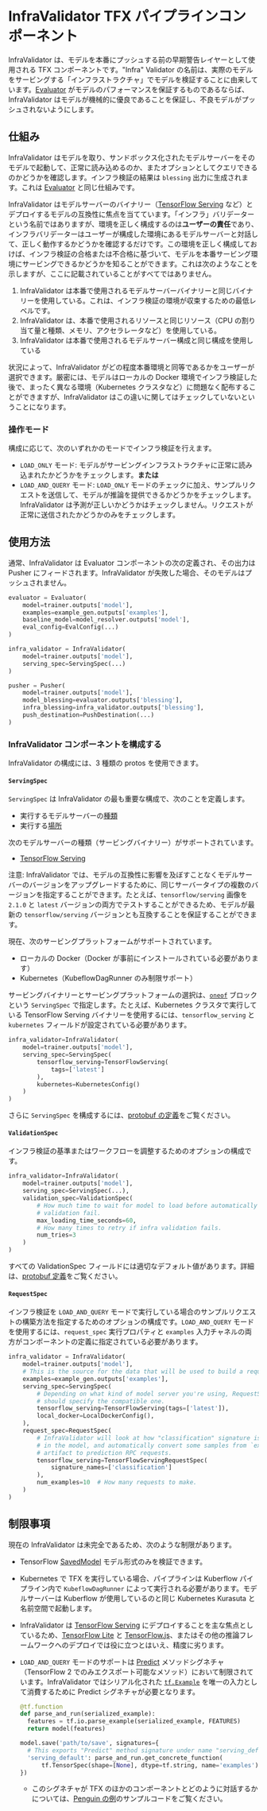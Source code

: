 # InfraValidator TFX パイプラインコンポーネント

InfraValidator は、モデルを本番にプッシュする前の早期警告レイヤーとして使用される TFX コンポーネントです。"Infra" Validator の名前は、実際のモデルをサービングする「インフラストラクチャ」でモデルを検証することに由来しています。[Evaluator](evaluator.md) がモデルのパフォーマンスを保証するものであるならば、InfraValidator はモデルが機械的に優良であることを保証し、不良モデルがプッシュされないようにします。

## 仕組み

InfraValidator はモデルを取り、サンドボックス化されたモデルサーバーをそのモデルで起動して、正常に読み込めるのか、またオプションとしてクエリできるのかどうかを確認します。インフラ検証の結果は `blessing` 出力に生成されます。これは [Evaluator](evaluator.md) と同じ仕組みです。

InfraValidator はモデルサーバーのバイナリー（[TensorFlow Serving](serving.md) など）とデプロイするモデルの互換性に焦点を当てています。「インフラ」バリデーターという名前ではありますが、環境を正しく構成するのは**ユーザーの責任**であり、インフラバリデーターはユーザーが構成した環境にあるモデルサーバーと対話して、正しく動作するかどうかを確認するだけです。この環境を正しく構成しておけば、インフラ検証の合格または不合格に基づいて、モデルを本番サービング環境にサービングできるかどうかを知ることができます。これは次のようなことを示しますが、ここに記載されていることがすべてではありません。

1. InfraValidator は本番で使用されるモデルサーバーバイナリーと同じバイナリーを使用している。これは、インフラ検証の環境が収束するための最低レベルです。
2. InfraValidator は、本番で使用されるリソースと同じリソース（CPU の割り当て量と種類、メモリ、アクセラレータなど）を使用している。
3. InfraValidator は本番で使用されるモデルサーバー構成と同じ構成を使用している

状況によって、InfraValidator がどの程度本番環境と同等であるかをユーザーが選択できます。厳密には、モデルはローカルの Docker 環境でインフラ検証した後で、まったく異なる環境（Kubernetes クラスタなど）に問題なく配布することができますが、InfraValidator はこの違いに関してはチェックしていないということになります。

### 操作モード

構成に応じて、次のいずれかのモードでインフラ検証を行えます。

- `LOAD_ONLY` モード: モデルがサービングインフラストラクチャに正常に読み込まれたかどうかをチェックします。**または**
- `LOAD_AND_QUERY` モード: `LOAD_ONLY` モードのチェックに加え、サンプルリクエストを送信して、モデルが推論を提供できるかどうかをチェックします。InfraValidator は予測が正しいかどうかはチェックしません。リクエストが正常に送信されたかどうかのみをチェックします。

## 使用方法

通常、InfraValidator は Evaluator コンポーネントの次の定義され、その出力は Pusher にフィードされます。InfraValidator が失敗した場合、そのモデルはプッシュされません。

```python
evaluator = Evaluator(
    model=trainer.outputs['model'],
    examples=example_gen.outputs['examples'],
    baseline_model=model_resolver.outputs['model'],
    eval_config=EvalConfig(...)
)

infra_validator = InfraValidator(
    model=trainer.outputs['model'],
    serving_spec=ServingSpec(...)
)

pusher = Pusher(
    model=trainer.outputs['model'],
    model_blessing=evaluator.outputs['blessing'],
    infra_blessing=infra_validator.outputs['blessing'],
    push_destination=PushDestination(...)
)
```

### InfraValidator コンポーネントを構成する

InfraValidator の構成には、3 種類の protos を使用できます。

#### `ServingSpec`

`ServingSpec` は InfraValidator の最も重要な構成で、次のことを定義します。

- 実行するモデルサーバーの<u>種類</u>
- 実行する<u>場所</u>

次のモデルサーバーの種類（サービングバイナリー）がサポートされています。

- [TensorFlow Serving](serving.md)

注意: InfraValidator では、モデルの互換性に影響を及ぼすことなくモデルサーバーのバージョンをアップグレードするために、同じサーバータイプの複数のバージョンを指定することができます。たとえば、`tensorflow/serving` 画像を `2.1.0` と `latest` バージョンの両方でテストすることができるため、モデルが最新の `tensorflow/serving` バージョンとも互換することを保証することができます。

現在、次のサービングプラットフォームがサポートされています。

- ローカルの Docker（Docker が事前にインストールされている必要があります）
- Kubernetes（KubeflowDagRunner のみ制限サポート）

サービングバイナリーとサービングプラットフォームの選択は、[`oneof`](https://developers.google.com/protocol-buffers/docs/proto3#oneof) ブロックという  `ServingSpec` で指定します。たとえば、Kubernetes クラスタで実行している TensorFlow Serving バイナリーを使用するには、`tensorflow_serving` と `kubernetes` フィールドが設定されている必要があります。

```python
infra_validator=InfraValidator(
    model=trainer.outputs['model'],
    serving_spec=ServingSpec(
        tensorflow_serving=TensorFlowServing(
            tags=['latest']
        ),
        kubernetes=KubernetesConfig()
    )
)
```

さらに `ServingSpec` を構成するには、[protobuf の定義](https://github.com/tensorflow/tfx/blob/master/tfx/proto/infra_validator.proto)をご覧ください。

#### `ValidationSpec`

インフラ検証の基準またはワークフローを調整するためのオプションの構成です。

```python
infra_validator=InfraValidator(
    model=trainer.outputs['model'],
    serving_spec=ServingSpec(...),
    validation_spec=ValidationSpec(
        # How much time to wait for model to load before automatically making
        # validation fail.
        max_loading_time_seconds=60,
        # How many times to retry if infra validation fails.
        num_tries=3
    )
)
```

すべての ValidationSpec フィールドには適切なデフォルト値があります。詳細は、[protobuf 定義](https://github.com/tensorflow/tfx/blob/master/tfx/proto/infra_validator.proto)をご覧ください。

#### `RequestSpec`

インフラ検証を `LOAD_AND_QUERY` モードで実行している場合のサンプルリクエストの構築方法を指定するためのオプションの構成です。`LOAD_AND_QUERY` モードを使用するには、`request_spec` 実行プロパティと `examples` 入力チャネルの両方がコンポーネントの定義に指定されている必要があります。

```python
infra_validator = InfraValidator(
    model=trainer.outputs['model'],
    # This is the source for the data that will be used to build a request.
    examples=example_gen.outputs['examples'],
    serving_spec=ServingSpec(
        # Depending on what kind of model server you're using, RequestSpec
        # should specify the compatible one.
        tensorflow_serving=TensorFlowServing(tags=['latest']),
        local_docker=LocalDockerConfig(),
    ),
    request_spec=RequestSpec(
        # InfraValidator will look at how "classification" signature is defined
        # in the model, and automatically convert some samples from `examples`
        # artifact to prediction RPC requests.
        tensorflow_serving=TensorFlowServingRequestSpec(
            signature_names=['classification']
        ),
        num_examples=10  # How many requests to make.
    )
)
```

## 制限事項

現在の InfraValidator は未完全であるため、次のような制限があります。

- TensorFlow [SavedModel](/guide/saved_model) モデル形式のみを検証できます。

- Kubernetes で TFX を実行している場合、パイプラインは Kuberflow パイプライン内で `KubeflowDagRunner` によって実行される必要があります。モデルサーバーは Kuberflow が使用しているのと同じ Kubernetes Kurasuta と名前空間で起動します。

- InfraValidator は [TensorFlow Serving](serving.md) にデプロイすることを主な焦点としているため、[TensorFlow Lite](/lite) と  [TensorFlow.js](/js)、またはその他の推論フレームワークへのデプロイでは役に立つとはいえ、精度に劣ります。

- `LOAD_AND_QUERY` モードのサポートは [Predict](/versions/r1.15/api_docs/python/tf/saved_model/predict_signature_def) メソッドシグネチャ（TensorFlow 2 でのみエクスポート可能なメソッド）において制限されています。InfraValidator ではシリアル化された [`tf.Example`](/tutorials/load_data/tfrecord#tfexample) を唯一の入力として消費するために Predict シグネチャが必要となります。

    ```python
    @tf.function
    def parse_and_run(serialized_example):
      features = tf.io.parse_example(serialized_example, FEATURES)
      return model(features)

    model.save('path/to/save', signatures={
      # This exports "Predict" method signature under name "serving_default".
      'serving_default': parse_and_run.get_concrete_function(
          tf.TensorSpec(shape=[None], dtype=tf.string, name='examples'))
    })
    ```

    - このシグネチャが TFX のほかのコンポーネントとどのように対話するかについては、[Penguin の例](https://github.com/tensorflow/tfx/blob/master/tfx/examples/penguin/penguin_pipeline_local_infraval.py)のサンプルコードをご覧ください。
